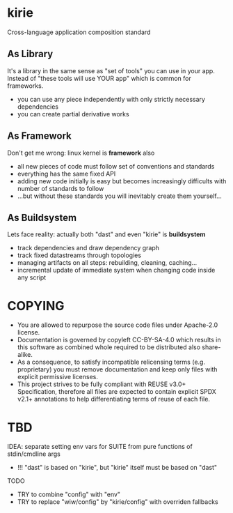 <!--
SPDX-FileCopyrightText: 2019 Dmytro Kolomoiets <amerlyq@gmail.com> and contributors

SPDX-License-Identifier: CC-BY-SA-4.0
-->

# kirie

Cross-language application composition standard


## As Library

It's a library in the same sense as "set of tools" you can use in your app.
Instead of "these tools will use YOUR app" which is common for frameworks.

* you can use any piece independently with only strictly necessary dependencies
* you can create partial derivative works


## As Framework

Don't get me wrong: linux kernel is **framework** also

* all new pieces of code must follow set of conventions and standards
* everything has the same fixed API
* adding new code initially is easy but becomes increasingly difficults with
  number of standards to follow
* …but without these standards you will inevitably create them yourself…


## As Buildsystem

Lets face reality: actually both "dast" and even "kirie" is **buildsystem**

* track dependencies and draw dependency graph
* track fixed datastreams through topologies
* managing artifacts on all steps: rebuilding, cleaning, caching…
* incremental update of immediate system when changing code inside any script


# COPYING

* You are allowed to repurpose the source code files under Apache-2.0 license.
* Documentation is governed by copyleft CC-BY-SA-4.0 which results in
  this software as combined whole required to be distributed also share-alike.
* As a consequence, to satisfy incompatible relicensing terms (e.g. proprietary)
  you must remove documentation and keep only files with explicit permissive licenses.
* This project strives to be fully compliant with REUSE v3.0+ Specification,
  therefore all files are expected to contain explicit SPDX v2.1+ annotations
  to help differentiating terms of reuse of each file.


# TBD

IDEA: separate setting env vars for SUITE from pure functions of stdin/cmdline args

* !!! "dast" is based on "kirie", but "kirie" itself must be based on "dast"


TODO

* TRY to combine "config" with "env"
* TRY to replace "wiw/config" by "kirie/config" with overriden fallbacks
